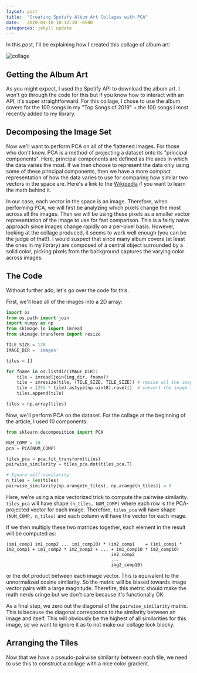 ```yaml
---
layout: post
title:  "Creating Spotify Album Art Collages with PCA"
date:   2020-04-10 18:12:10 -0500
categories: jekyll update
---
```


In this post, I'll be explaining how I created this collage of album art:

![collage](/images/collage.png)

## Getting the Album Art

As you might expect, I used the Spotify API to download the album art. I won't go through the code for this but if you know how to interact with an API, it's super straightforward. For this collage, I chose to use the album covers for the 100 songs in my "Top Songs of 2019" + the 100 songs I most recently added to my library.

## Decomposing the Image Set

Now we'll want to perform PCA on all of the flattened images. For those who don't know, PCA is a method of projecting a dataset onto its "principal components". Here, principal components are defined as the axes in which the data varies the most. If we then choose to represent the data only using some of these principal components, then we have a more compact representation of how the data varies to use for comparing how similar two vectors in the space are. Here's a link to the [Wikipedia](https://en.wikipedia.org/wiki/Principal_component_analysis) if you want to learn the math behind it.

In our case, each vector in the space is an image. Therefore, when performing PCA, we will first be analyzing which pixels change the most across all the images. Then we will be using these pixels as a smaller vector representation of the image to use for fast comparison. This is a fairly naive approach since images change rapidly on a per-pixel basis. However, looking at the collage produced, it seems to work well enough (you can be the judge of that!). I would suspect that since many album covers (at least the ones in my library) are composed of a central object surrounded by a solid color, picking pixels from the background captures the varying color across images.

## The Code

Without further ado, let's go over the code for this.

First, we'll load all of the images into a 2D array:

```python
import os
from os.path import join
import numpy as np
from skimage.io import imread
from skimage.transform import resize

TILE_SIZE = 128
IMAGE_DIR = 'images'

tiles = []

for fname in os.listdir(IMAGE_DIR):
    tile = imread(join(img_dir, fname))
    tile = imresize(tile, (TILE_SIZE, TILE_SIZE)) # resize all the images to a uniform size
    tile = (255 * tile).astype(np.uint8).ravel()  # convert the image type back to bytes and flatten it
    tiles.append(tile)

tiles = np.array(tiles)
```

Now, we'll perform PCA on the dataset. For the collage at the beginning of the article, I used 10 components:

```python
from sklearn.decomposition import PCA

NUM_COMP = 10
pca = PCA(NUM_COMP)

tiles_pca = pca.fit_transform(tiles)
pairwise_similarity = tiles_pca.dot(tiles_pca.T)

# Ignore self-similarity
n_tiles = len(tiles)
pairwise_similarity[np.arange(n_tiles), np.arange(n_tiles)] = 0
```

Here, we're using a nice vectorized trick to compute the pairwise similarity. `tiles_pca` will have shape `(n_tiles, NUM_COMP)` where each row is the PCA-projected vector for each image. Therefore, `tiles_pca` will have shape `(NUM_COMP, n_tiles)` and each column will have the vector for each image.

If we then multiply these two matrices together, each element in the result will be computed as:
```
(im1_comp1 im1_comp2 ... im1_comp10) * (im2_comp1    = (im1_comp1 * im2_comp1 + im1_comp2 * im2_comp2 + ... + im1_comp10 * im2_comp10)
                                        im2_comp2
                                        ...
                                        img2_comp10)
```
or the dot product between each image vector. This is equivalent to the unnormalized cosine similarity. So the metric will be biased towards image vector pairs with a large magnitude. Therefire, this metric should make the math nerds cringe but we don't care because it's functionally OK.

As a final step, we zero out the diagonal of the `pairwise_similarity` matrix. This is because the diagonal corresponds to the similarity between an image and itself. This will obviously be the highest of all similarities for this image, so we want to ignore it as to not make our collage look blocky.

## Arranging the Tiles

Now that we have a pseudo-pairwise similarity between each tile, we need to use this to construct a collage with a nice color gradient.
